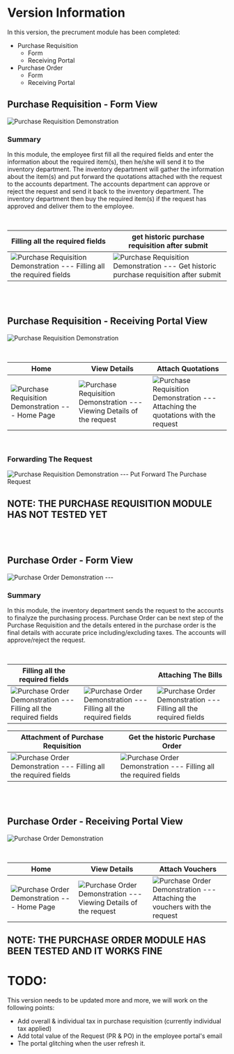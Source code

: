 # Version Information
In this version, the precrument module has been completed:
* Purchase Requisition
  * Form
  * Receiving Portal
* Purchase Order
  * Form
  * Receiving Portal
## Purchase Requisition - Form View
![Purchase Requisition Demonstration](https://www.linkpicture.com/q/Screenshot-12_11.png)

### Summary
In this module, the employee first fill all the required fields and enter the information about the required item(s), then he/she will send it to the inventory department. The inventory department will gather the information about the item(s) and put forward the quotations attached with the request to the accounts department. The accounts department can approve or reject the request and send it back to the inventory department. The inventory department then buy the required item(s) if the request has approved and deliver them to the employee.

<br/>

| Filling all the required fields | get historic purchase requisition after submit |
|------------|-------------|
| ![Purchase Requisition Demonstration --- Filling all the required fields](https://www.linkpicture.com/q/Screenshot-13_8.png) | ![Purchase Requisition Demonstration --- Get historic purchase requisition after submit](https://www.linkpicture.com/q/Screenshot-15_5.png) |

<br/>
<br/>

## Purchase Requisition - Receiving Portal View
![Purchase Requisition Demonstration](https://www.linkpicture.com/q/Screenshot-16_3.png)

<br/>

| Home | View Details | Attach Quotations |
|------------|-------------|-------------|
| ![Purchase Requisition Demonstration --- Home Page](https://www.linkpicture.com/q/Screenshot-20_6.png) | ![Purchase Requisition Demonstration --- Viewing Details of the request](https://www.linkpicture.com/q/Screenshot-17_1.png) | ![Purchase Requisition Demonstration --- Attaching the quotations with the request](https://www.linkpicture.com/q/Screenshot-18_8.png) |

<br/>

### Forwarding The Request
![Purchase Requisition Demonstration --- Put Forward The Purchase Request](https://www.linkpicture.com/q/Screenshot-19_6.png)

## NOTE: THE PURCHASE REQUISITION MODULE HAS NOT TESTED YET

<br/>
<br/>

## Purchase Order - Form View
![Purchase Order Demonstration ---  ](https://www.linkpicture.com/q/Screenshot-21_11.png)

### Summary
In this module, the inventory department sends the request to the accounts to finalyze the purchasing process. Purchase Order can be next step of the Purchase Requisition and the details entered in the purchase order is the final details with accurate price including/excluding taxes. The accounts will approve/reject the request.

<br/>

| Filling all the required fields |  | Attaching The Bills |
|------------|-------------|-------------|
| ![Purchase Order Demonstration --- Filling all the required fields](https://www.linkpicture.com/q/Screenshot-22_5.png) | ![Purchase Order Demonstration --- Filling all the required fields](https://www.linkpicture.com/q/Screenshot-23_5.png) | ![Purchase Order Demonstration --- Filling all the required fields](https://www.linkpicture.com/q/Screenshot-24_1.png) |

| Attachment of Purchase Requisition | Get the historic Purchase Order |
|------------|-------------|
| ![Purchase Order Demonstration --- Filling all the required fields](https://www.linkpicture.com/q/Screenshot-25_8.png) | ![Purchase Order Demonstration --- Filling all the required fields](https://www.linkpicture.com/q/Screenshot-26_7.png) |

<br/>
<br/>

## Purchase Order - Receiving Portal View
![Purchase Order Demonstration](https://www.linkpicture.com/q/Screenshot-27_11.png)

<br/>

| Home | View Details | Attach Vouchers |
|------------|-------------|-------------|
| ![Purchase Order Demonstration --- Home Page](https://www.linkpicture.com/q/Screenshot-27_11.png) | ![Purchase Order Demonstration --- Viewing Details of the request](https://www.linkpicture.com/q/Screenshot-28_11.png) | ![Purchase Order Demonstration --- Attaching the vouchers with the request](https://www.linkpicture.com/q/Screenshot-31_9.png) |

## NOTE: THE PURCHASE ORDER MODULE HAS BEEN TESTED AND IT WORKS FINE

# TODO: 
 This version needs to be updated more and more, we will work on the following points:
  * Add overall & individual tax in purchase requisition (currently individual tax applied)
  * Add total value of the Request (PR & PO) in the employee portal's email
  * The portal glitching when the user refresh it.
